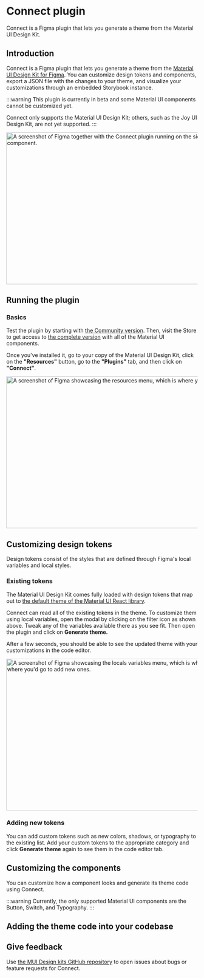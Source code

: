 # Connect plugin

<p class="description">Connect is a Figma plugin that lets you generate a theme from the Material UI Design Kit.</p>

## Introduction

Connect is a Figma plugin that lets you generate a theme from the [Material UI Design Kit for Figma](https://www.figma.com/community/file/912837788133317724/material-ui-for-figma-and-mui-x).
You can customize design tokens and components, export a JSON file with the changes to your theme, and visualize your customizations through an embedded Storybook instance.

:::warning
This plugin is currently in beta and some Material UI components cannot be customized yet.

Connect only supports the Material UI Design Kit; others, such as the Joy UI Design Kit, are not yet supported.
:::

<img src="/static/material-ui/design-resources/connect.png" style="width: 814px;" alt="A screenshot of Figma together with the Connect plugin running on the side, customizing the Material UI Switch component." width="1628" height="400" />

## Running the plugin

### Basics

Test the plugin by starting with [the Community version](https://www.figma.com/community/file/912837788133317724/material-ui-for-figma-and-mui-x).
Then, visit the Store to get access to [the complete version](https://mui.com/r/material-ui-figma-latest/) with all of the Material UI components.

Once you've installed it, go to your copy of the Material UI Design Kit, click on the **"Resources"** button, go to the **"Plugins"** tab, and then click on **"Connect"**.

<img src="/static/material-ui/design-resources/connect-access.png" style="width: 814px;" alt="A screenshot of Figma showcasing the resources menu, which is where you'd go to access Connect." width="1628" height="400" />

<!-- The image above will be replaced for a better one once the plugin is actually live -->

## Customizing design tokens

Design tokens consist of the styles that are defined through Figma's local variables and local styles.

### Existing tokens

The Material UI Design Kit comes fully loaded with design tokens that map out to [the default theme of the Material UI React library](/material-ui/customization/default-theme/).

Connect can read all of the existing tokens in the theme.
To customize them using local variables, open the modal by clicking on the filter icon as shown above.
Tweak any of the variables available there as you see fit.
Then open the plugin and click on **Generate theme.**

After a few seconds, you should be able to see the updated theme with your customizations in the code editor.

<img src="/static/material-ui/design-resources/connect-variables.png" style="width: 814px;" alt="A screenshot of Figma showcasing the locals variables menu, which is where all of the design tokens are stored and where you'd go to add new ones." width="1628" height="400" />

### Adding new tokens

You can add custom tokens such as new colors, shadows, or typography to the existing list.
Add your custom tokens to the appropriate category and click **Generate theme** again to see them in the code editor tab.

## Customizing the components

You can customize how a component looks and generate its theme code using Connect.

:::warning
Currently, the only supported Material UI components are the Button, Switch, and Typography.
:::

## Adding the theme code into your codebase

## Give feedback

Use [the MUI Design kits GitHub repository](https://github.com/mui/mui-design-kits/issues/new/choose) to open issues about bugs or feature requests for Connect.
